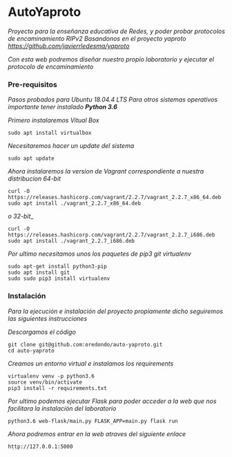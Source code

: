 # AutoYaproto

_Proyecto para la enseñanza educativa de Redes, y poder probar protocolos de encaminamiento RIPv2_
_Basandonos en el proyecto yaproto https://github.com/javierrledesma/yaproto_

_Con esta web podremos diseñar nuestro propio laboratorio y ejecutar el protocolo de encaminamiento_


### Pre-requisitos
_Pasos probados para Ubuntu 18.04.4 LTS_
_Para otros sistemas operativos importante tener instalado **Python 3.6**_

_Primero instalaremos Vitual Box_
```
sudo apt install virtualbox
```
_Necesitaremos hacer un update del sistema_
```
sudo apt update
```
_Ahora instalaremos la version de Vagrant correspondiente a nuestra distribucion_
_64-bit_
```
curl -O https://releases.hashicorp.com/vagrant/2.2.7/vagrant_2.2.7_x86_64.deb
sudo apt install ./vagrant_2.2.7_x86_64.deb
```
_o 32-bit__
```
curl -O https://releases.hashicorp.com/vagrant/2.2.7/vagrant_2.2.7_i686.deb
sudo apt install ./vagrant_2.2.7_i686.deb
```
_Por ultimo necesitamos unos los paquetes de pip3 git virtualenv_
```
sudo apt-get install python3-pip
sudo apt install git
sudo sudo pip3 install virtualenv
```





### Instalación

_Para la ejecución e instalación del proyecto propiamente dicho seguiremos las siguientes instrucciones_

_Descargamos el código_
```
git clone git@github.com:oredondo/auto-yaproto.git
cd auto-yaproto
```

_Creamos un entorno virtual e instalamos los requirements_
```
virtualenv venv -p python3.6
source venv/bin/activate
pip3 install -r requirements.txt
```

_Por ultimo podemos ejecutar Flask para poder acceder a la web que nos facilitara la instalación del laboratorio_
```
python3.6 web-flask/main.py FLASK_APP=main.py flask run
```

_Ahora podremos entrar en la web atraves del siguiente enlace_

```
http://127.0.0.1:5000
```

